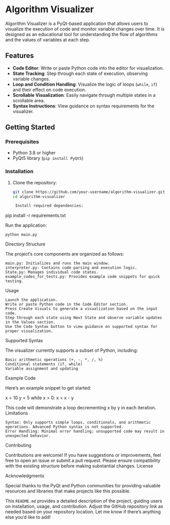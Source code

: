 # Algorithm Visualizer

Algorithm Visualizer is a PyQt-based application that allows users to visualize the execution of code and monitor variable changes over time. It is designed as an educational tool for understanding the flow of algorithms and the values of variables at each step.

## Features

- **Code Editor**: Write or paste Python code into the editor for visualization.
- **State Tracking**: Step through each state of execution, observing variable changes.
- **Loop and Condition Handling**: Visualize the logic of loops (`while`, `if`) and their effect on code execution.
- **Scrollable Visualization**: Easily navigate through multiple states in a scrollable area.
- **Syntax Instructions**: View guidance on syntax requirements for the visualizer.

## Getting Started

### Prerequisites

- Python 3.8 or higher
- PyQt5 library (`pip install PyQt5`)

### Installation

1. Clone the repository:

   ```bash
   git clone https://github.com/your-username/algorithm-visualizer.git
   cd algorithm-visualizer

    Install required dependencies:

pip install -r requirements.txt

Run the application:

    python main.py

Directory Structure

The project’s core components are organized as follows:

    main.py: Initializes and runs the main window.
    interpreter.py: Contains code parsing and execution logic.
    State.py: Manages individual code states.
    example_codes_for_tests.py: Provides example code snippets for quick testing.

Usage

    Launch the application.
    Write or paste Python code in the Code Editor section.
    Press Create Visuals to generate a visualization based on the input code.
    Step through each state using Next State and observe variable updates in the Values section.
    Use the Code Syntax button to view guidance on supported syntax for proper visualization.

Supported Syntax

The visualizer currently supports a subset of Python, including:

    Basic arithmetic operations (+, -, *, /, %)
    Conditional statements (if, while)
    Variable assignment and updating

Example Code

Here’s an example snippet to get started:

x = 10
y = 5
while x > 0:
    x = x - y

This code will demonstrate a loop decrementing x by y in each iteration.
Limitations

    Syntax: Only supports simple loops, conditionals, and arithmetic operations. Advanced Python syntax is not supported.
    Error Handling: Minimal error handling; unsupported code may result in unexpected behavior.

Contributing

Contributions are welcome! If you have suggestions or improvements, feel free to open an issue or submit a pull request. Please ensure compatibility with the existing structure before making substantial changes.
License

Acknowledgments

Special thanks to the PyQt and Python communities for providing valuable resources and libraries that make projects like this possible.


This `README.md` provides a detailed description of the project, guiding users on installation, usage, and contribution. Adjust the GitHub repository link as needed based on your repository location. Let me know if there’s anything else you’d like to add!

